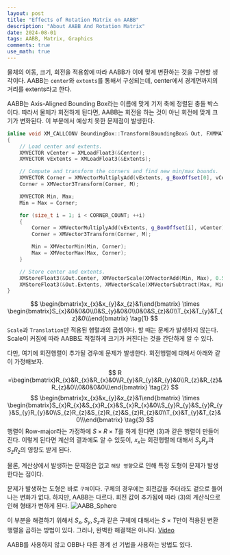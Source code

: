 ```yaml
---
layout: post
title: "Effects of Rotation Matrix on AABB"
description: "About AABB And Rotation Matrix"
date: 2024-08-01
tags: AABB, Matrix, Graphics
comments: true
use_math: true
---
```



물체의 이동, 크기, 회전을 적용함에 따라 AABB가 이에 맞게 변환하는 것을 구현할 생각이다. AABB는 `center`와 `extents`를 통해서 구성되는데, center에서 경계면까지의 거리를 extents라고 한다. 

AABB는 Axis-Aligned Bounding Box라는 이름에 맞게 기저 축에 정렬된 충돌 박스이다. 따라서 물체가 회전하게 된다면, AABB는 회전을 하는 것이 아닌 회전에 맞게 크기가 변화된다. 이 부분에서 예상치 못한 문제점이 발생한다.
```cpp
inline void XM_CALLCONV BoundingBox::Transform(BoundingBox& Out, FXMMATRIX M) const noexcept
{
    // Load center and extents.
    XMVECTOR vCenter = XMLoadFloat3(&Center);
    XMVECTOR vExtents = XMLoadFloat3(&Extents);

    // Compute and transform the corners and find new min/max bounds.
    XMVECTOR Corner = XMVectorMultiplyAdd(vExtents, g_BoxOffset[0], vCenter);
    Corner = XMVector3Transform(Corner, M);

    XMVECTOR Min, Max;
    Min = Max = Corner;

    for (size_t i = 1; i < CORNER_COUNT; ++i)
    {
        Corner = XMVectorMultiplyAdd(vExtents, g_BoxOffset[i], vCenter);
        Corner = XMVector3Transform(Corner, M);

        Min = XMVectorMin(Min, Corner);
        Max = XMVectorMax(Max, Corner);
    }

    // Store center and extents.
    XMStoreFloat3(&Out.Center, XMVectorScale(XMVectorAdd(Min, Max), 0.5f));
    XMStoreFloat3(&Out.Extents, XMVectorScale(XMVectorSubtract(Max, Min), 0.5f));
}
```

$$ \begin{bmatrix}x_{x}&x_{y}&x_{z}&1\end{bmatrix} \times \begin{bmatrix}S_{x}&0&0&0\\0&S_{y}&0&0\\0&0&S_{z}&0\\T_{x}&T_{y}&T_{z}&0\\\end{bmatrix} \tag{1} $$
`Scale`과 `Translation`만 적용된 행렬과의 곱셈이다. 할 때는 문제가 발생하지 않는다. Scale이 커짐에 따라 AABB도 적절하게 크기가 커진다는 것을 간단하게 알 수 있다.

다만, 여기에 회전행렬이 추가될 경우에 문제가 발생한다. 회전행렬에 대해서 아래와 같이 가정해보자.
$$ R =\begin{bmatrix}R_{x}&R_{x}&R_{x}&0\\R_{y}&R_{y}&R_{y}&0\\R_{z}&R_{z}&R_{z}&0\\0&0&0&0\\\end{bmatrix} \tag{2} $$
$$ \begin{bmatrix}x_{x}&x_{y}&x_{z}&1\end{bmatrix} \times \begin{bmatrix}S_{x}R_{x}&S_{x}R_{x}&S_{x}R_{x}&0\\S_{y}R_{y}&S_{y}R_{y}&S_{y}R_{y}&0\\S_{z}R_{z}&S_{z}R_{z}&S_{z}R_{z}&0\\T_{x}&T_{y}&T_{z}&0\\\end{bmatrix} \tag{3} $$
행렬이 Row-major라는 가정하에 $S\times R\times T$를 하게 된다면 $(3)$과 같은 행렬이 만들어진다. 이렇게 된다면 계산의 결과에도 알 수 있듯이, $x_{x}$는 회전행렬에 대해서 $S_{y}R_{y}$과 $S_{z}R_{z}$의 영향도 받게 된다.

물론, 계산상에서 발생하는 문제점은 없고 `해당 영향`으로 인해 특정 도형이 문제가 발생한다는 점이다.

문제가 발생하는 도형은 바로 `구체`이다. 구체의 경우에는 회전값을 주더라도 겉으로 들어나는 변화가 없다. 하지만, AABB는 다르다. 회전 값이 추가됨에 따라 $(3)$의 계산식으로 인해 형태가 변하게 된다.
![AABB_Sphere](https://github.com/user-attachments/assets/8670a45b-02ea-48ef-b4fa-cad6fd7422bd)

이 부분을 해결하기 위해서 $S_{x}, S_{y}, S_{z}$과 같은 구체에 대해서는 $S\times T$만이 적용된 변환행렬을 곱하는 방법이 있다. 그러나, 완벽한 해결책은 아니다. [Video](https://www.youtube.com/watch?v=Zyz0hNHtj78&ab_channel=KoalaJung)

AABB를 사용하지 않고 OBB나 다른 경계 선 기법을 사용하는 방법도 있다.
